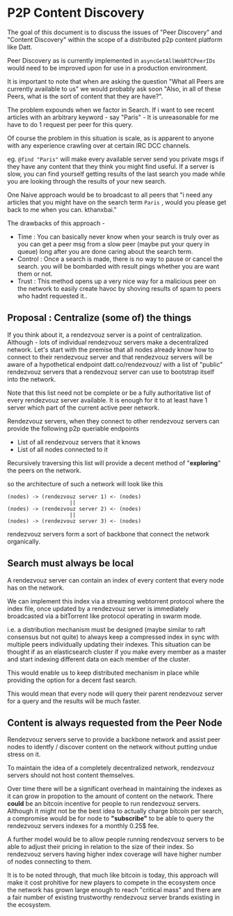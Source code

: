 P2P Content Discovery
=====================

The goal of this document is to discuss the issues of "Peer Discovery" and "Content Discovery" within the scope of a distributed p2p content platform like Datt.

Peer Discovery as is currently implemented in `asyncGetAllWebRTCPeerIDs` would need to be improved upon for use in a production environment.

It is important to note that when are asking the question "What all Peers are currently available to us" we would probably ask soon "Also, in all of these Peers, what is the sort of content that they are have?".

The problem expounds when we factor in Search. If i want to see recent articles with an arbitrary keyword - say "Paris" - It is unreasonable for me have to do 1 request per peer for this query.

Of course the problem in this situation is scale, as is apparent to anyone with any experience crawling over at certain IRC DCC channels.

eg. `@find "Paris"` will make every available server send you private msgs if they have any content that they think you might find useful. If a server is slow, you can find yourself getting results of the last search you made while you are looking through the results of your new search.

One Naive approach would be to broadcast to all peers that "i need any articles that you might have on the search term `Paris` , would you please get back to me when you can. kthanxbai." 

The drawbacks of this approach -
* Time : You can basically never know when your search is truly over as you can get a peer msg from a slow peer (maybe put your query in queue) long after you are done caring about the search term. 
* Control : Once a search is made, there is no way to pause or cancel the search. you will be bombarded with result pings whether you are want them or not.
* Trust : This method opens up a very nice way for a malicious peer on the network to easily create havoc by shoving results of spam to peers who hadnt requested it..

## Proposal : Centralize (__some of__) the things

If you think about it, a rendezvouz server is a point of centralization. 
Although - lots of individual rendezvouz servers make a decentralized network.
Let's start with the premise that all nodes already know how to connect to their rendezvouz server and that rendezvouz servers will be aware of a hypothetical endpoint datt.co/rendezvouz/ with a list of "public" rendezvouz servers that a rendezvouz server can use to bootstrap itself into the network.

Note that this list need not be complete or be a fully authoritative list of every rendezvouz server available. It is enough for it to at least have 1 server which part of the current active peer network.

Rendezvouz servers, when they connect to other rendezvouz servers can provide the following p2p queriable endpoints
* List of all rendezvouz servers that it knows
* List of all nodes connected to it

Recursively traversing this list will provide a decent method of "__exploring__" the peers on the network.

so the architecture of such a network will look like this

```
(nodes) -> (rendezvouz server 1) <- (nodes)
                    ||
(nodes) -> (rendezvouz server 2) <- (nodes)
                    ||
(nodes) -> (rendezvouz server 3) <- (nodes)
```

rendezvouz servers form a sort of backbone that connect the network organically.

## Search must always be local

A rendezvouz server can contain an index of every content that every node has on the network.

We can implement this index via a streaming webtorrent protocol where the index file, once updated by a rendezvouz server is immediately broadcasted via a  bitTorrent like protocol operating in swarm mode. 

i.e. a distribution mechanism must be designed (maybe similar to raft consensus but not quite) to always keep a compressed index in sync with multiple peers individually updating their indexes. This situation can be thought if as an elasticsearch cluster if you make every member as a master and start indexing different data on each member of the cluster.

This would enable us to keep distributed mechanism in place while providing the option for a decent fast search.

This would mean that every node will query their parent rendezvouz server for a query and the results will be much faster.

## Content is always requested from the Peer Node

Rendezvouz servers serve to provide a backbone network and assist peer nodes to identfy / discover content on the network without putting undue stress on it.

To maintain the idea of a completely decentralized network, rendezvouz servers should not host content themselves.

Over time there will be a significant overhead in maintaining the indexes as it can grow in propotion to the amount of content on the network. There __could__ be an bitcoin incentive for people to run rendezvouz servers. Although it might not be the best idea to actually charge bitcoin per search, a compromise would be for node to __"subscribe"__ to be able to query the rendezvouz servers indexes for a monthly 0.25$ fee.

A further model would be to allow people running rendezvouz servers to be able to adjust their pricing in relation to the size of their index. So rendezvouz servers having higher index coverage will have higher number of nodes connecting to them.

It is to be noted through, that much like bitcoin is today, this approach will make it cost prohitive for new players to compete in the ecosystem once the network has grown large enough to reach "critical mass" and there are a fair number of existing trustworthy rendezvouz server brands existing in the ecosystem.
